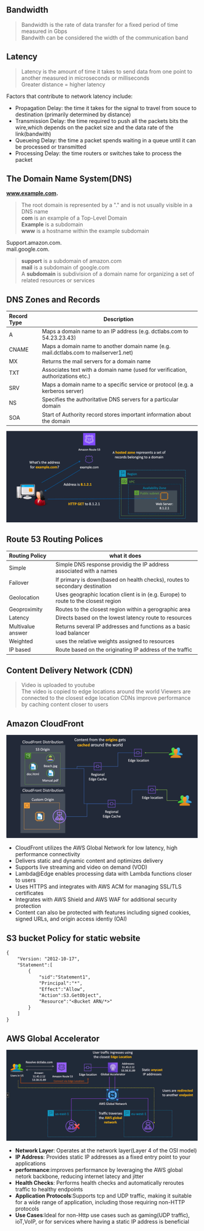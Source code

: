 ## Bandwidth   
  
>  Bandwidth is the rate of data transfer for a fixed period of time measured in Gbps  
>  Bandwith can be considered the width of the communication band

## Latency
  
>  Latency is the amount of time it takes to send data from one point to another measured in microseconds or milliseconds    
>  Greater distance = higher latency  
  
Factors that contribute to network latency include:    
- Propagation Delay: the time it takes for the signal to travel from souce to destination (primarily determined by distance)    
- Transmission Delay: the time required to push all the packets bits the wire,which depends on the packet size and the data rate of the link(bandwith)  
- Queueing Delay: the time a packet spends waiting in a queue until it can be processed or transmitted  
- Processing Delay: the time routers or switches take to process the packet  

## The Domain Name System(DNS)
 **www.example.com.**  
> The root domain is represented by a "." and is not usually visible in a DNS name   
> **com** is an example of a Top-Level Domain  
> **Example** is a subdomain  
> **www** is a hostname within the example subdomain 

Support.amazon.com.  
mail.google.com.  
> **support** is a subdomain of amazon.com  
> **mail** is a subdomain of google.com  
> A **subdomain** is subdivision of a domain name for organizing a set of related resources or services  

## DNS Zones and Records
  
| Record Type |                                   Description                                          |
|:------------|----------------------------------------------------------------------------------------|
|A            | Maps a domain name to an IP address (e.g. dctlabs.com to 54.23.23.43)                  |
|CNAME        | Maps a domain name to another domain name (e.g. mail.dctlabs.com to mailserver1.net)   |
|MX           | Returns the mail servers for a domain name                                             |
|TXT          | Associates text with a domain name (used for verification, authorizations etc.)        |
|SRV          | Maps a domain name to a specific service or protocol (e.g. a kerberos server)          |
|NS           | Specifies the authoritative DNS servers for a particular domain                        |
|SOA          | Start of Authority record stores important information about the domain                |


![alt text](./Images/image7.png)  


## Route 53 Routing Polices  
  
|   Routing Policy  |                               what it does                                         |
|:------------------|------------------------------------------------------------------------------------|
|       Simple      |Simple DNS response providig the IP address associated with a names                 |
|      Failover     |  If primary is down(based on health checks), routes to secondary destination       |
|    Geolocation    | Uses geographic location client is in (e.g. Europe) to route to the closest region |
|   Geoproximity    | Routes to the closest region within a gerographic area                             |
|      Latency      | Directs based on the lowest latency route to resources                             |
| Multivalue answer | Returns several IP addresses and functions as a basic load balancer                |
|     Weighted      | uses the relative weights assigned to resources                                    |
|     IP based      | Route based on the originating IP address of the traffic                           |  
  
## Content Delivery Network (CDN)

> Video is uploaded to youtube  
> The video is copied to edge locations around the world
> Viewers are connected to the closest edge location
> CDNs improve performance by caching content closer to users

## Amazon CloudFront
  
 ![alt text](./Images/image8.png)  
   
- CloudFront utilizes the AWS Global Network for low latency, high performance connectivity  
- Delivers static and dynamic content and optimizes delivery    
- Supports live streaming and video on demand (VOD)  
- Lambda@Edge enables processing data with Lambda functions closer to users  
- Uses HTTPS and integrates with AWS ACM for managing SSL/TLS certificates  
- Integrates with AWS Shield and AWS WAF for additional security protection  
- Content can also be protected with features including signed cookies, signed URLs, and origin access identiy (OAI)

## S3 bucket Policy for static website

```
{
    "Version: "2012-10-17",
    "Statement":[
        {
            "sid":"Statement1",
            "Principal":"*",
            "Effect":"Allow",
            "Action":S3.GetObject",
            "Resource":"<Bucket ARN/*>"
        }
    ]
}

```

## AWS Global Accelerator

![alt text](./Images/image9.png)  

- **Network Layer**: Operates at the network layer(Layer 4 of the OSI model)  
- **IP Address**: Provides static IP addresses as a fixed entry point to your applications  
- **performance**:improves performance by leveraging the AWS global netork backbone, reducing internet latecy and jitter  
- **Health Checks**: Performs health checks and automatically reroutes traffic to healthy endpoints  
- **Application Protocols**:Supports tcp and UDP traffic, making it suitable for a wide range of application, including those requiring non-HTTP protocols  
- **Use Cases**:Ideal for non-Http use cases such as gaming(UDP traffic), ioT,VoIP, or for services where having a static IP address is beneficial  


